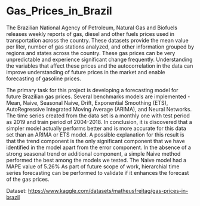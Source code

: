 # Gas_Prices_in_Brazil

The Brazilian National Agency of Petroleum, Natural Gas and Biofuels releases weekly reports of gas, diesel and other fuels prices used in transportation across the country. These datasets provide the mean value per liter, number of gas stations analyzed, and other information grouped by regions and states across the country. These gas prices can be very unpredictable and experience significant change frequently. Understanding the variables that affect these prices and the autocorrelation in the data can improve understanding of future prices in the market and enable forecasting of gasoline prices.

The primary task for this project is developing a forecasting model for future Brazilian gas prices. Several benchmarks models are implemented - Mean, Naive, Seasonal Naive, Drift, Exponential Smoothing (ETS), AutoRegressive Integrated Moving Average (ARIMA), and Neural Networks. The time series created from the data set is a monthly one with test period as 2019 and train period of  2004-2018. In conclusion, it is discovered that a simpler model actually performs better and is more accurate for this data set than an ARIMA or ETS model. A possible explanation for this result is that the trend component is the only significant component that we have identified in the model apart from the error component. In the absence of a strong seasonal trend or additional component, a simple Naive method performed the best among the models we tested. The Naive model had a MAPE value of 5.26%
As part of future scope of work, hierarchial time series forecasting can be performed to validate if it enhances the forecast of the gas prices.

Dataset: https://www.kaggle.com/datasets/matheusfreitag/gas-prices-in-brazil

